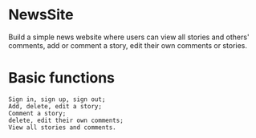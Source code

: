 # NewsSite
Build a simple news website where users can view all stories and others' comments, add or comment a story, edit their own comments or stories.
# Basic functions
	Sign in, sign up, sign out;
	Add, delete, edit a story;
	Comment a story;
	delete, edit their own comments;
	View all stories and comments.
